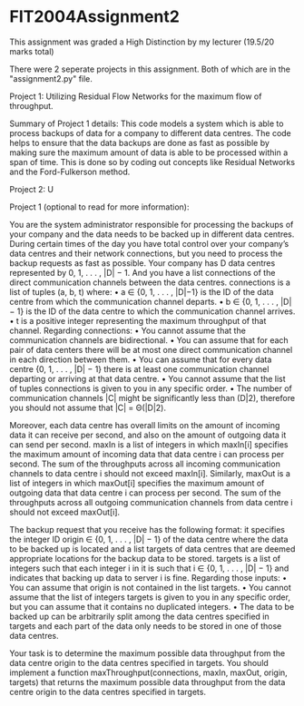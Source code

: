 # FIT2004Assignment2
This assignment was graded a High Distinction by my lecturer (19.5/20 marks total)

There were 2 seperate projects in this assignment. Both of which are in the "assignment2.py" file.

Project 1: Utilizing Residual Flow Networks for the maximum flow of throughput. 

Summary of Project 1 details: This code models a system which is able to process backups of data for a company to different
data centres. The code helps to ensure that the data backups are done as fast as possible by making sure the maximum amount 
of data is able to be processed within a span of time. This is done so by coding out concepts like Residual Networks and the
Ford-Fulkerson method.


Project 2: U



Project 1 (optional to read for more information):

You are the system administrator responsible for processing the backups of your company and
the data needs to be backed up in different data centres. During certain times of the day you
have total control over your company’s data centres and their network connections, but you
need to process the backup requests as fast as possible.
Your company has D data centres represented by 0, 1, . . . , |D| − 1. And you have a list
connections of the direct communication channels between the data centres. connections is
a list of tuples (a, b, t) where:
• a ∈ {0, 1, . . . , |D|−1} is the ID of the data centre from which the communication channel
departs.
• b ∈ {0, 1, . . . , |D| − 1} is the ID of the data centre to which the communication channel
arrives.
• t is a positive integer representing the maximum throughput of that channel.
Regarding connections:
• You cannot assume that the communication channels are bidirectional.
• You can assume that for each pair of data centers there will be at most one direct communication channel in each direction between them.
• You can assume that for every data centre {0, 1, . . . , |D| − 1} there is at least one communication channel departing or arriving at that data centre.
• You cannot assume that the list of tuples connections is given to you in any specific
order.
• The number of communication channels |C| might be significantly less than (D|2), therefore
you should not assume that |C| = Θ(|D|2).

Moreover, each data centre has overall limits on the amount of incoming data it can receive
per second, and also on the amount of outgoing data it can send per second. maxIn is a list of
integers in which maxIn[i] specifies the maximum amount of incoming data that data centre
i can process per second. The sum of the throughputs across all incoming communication
channels to data centre i should not exceed maxIn[i]. Similarly, maxOut is a list of integers
in which maxOut[i] specifies the maximum amount of outgoing data that data centre i can
process per second. The sum of the throughputs across all outgoing communication channels
from data centre i should not exceed maxOut[i].

The backup request that you receive has the following format: it specifies the integer ID origin
∈ {0, 1, . . . , |D| − 1} of the data centre where the data to be backed up is located and a list
targets of data centres that are deemed appropriate locations for the backup data to be stored.
targets is a list of integers such that each integer i in it is such that i ∈ {0, 1, . . . , |D| − 1}
and indicates that backing up data to server i is fine. Regarding those inputs:
• You can assume that origin is not contained in the list targets.
• You cannot assume that the list of integers targets is given to you in any specific order,
but you can assume that it contains no duplicated integers.
• The data to be backed up can be arbitrarily split among the data centres specified in
targets and each part of the data only needs to be stored in one of those data centres.


Your task is to determine the maximum possible data throughput from the data centre origin
to the data centres specified in targets.
You should implement a function maxThroughput(connections, maxIn, maxOut, origin,
targets) that returns the maximum possible data throughput from the data centre origin to
the data centres specified in targets.


